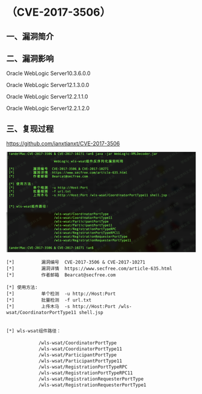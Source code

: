 （CVE-2017-3506）
=================

一、漏洞简介
------------

二、漏洞影响
------------

Oracle WebLogic Server10.3.6.0.0

Oracle WebLogic Server12.1.3.0.0

Oracle WebLogic Server12.2.1.1.0

Oracle WebLogic Server12.2.1.2.0

三、复现过程
------------

<https://github.com/ianxtianxt/CVE-2017-3506>

![](./resource/(CVE-2017-3506)Weblogic反序列化漏洞/media/rId25.png)

    [*]          漏洞编号  CVE-2017-3506 & CVE-2017-10271
    [*]          漏洞详情  https://www.secfree.com/article-635.html
    [*]          作者邮箱  Bearcat@secfree.com

    [*] 使用方法:
    [*]          单个检测  -u http://Host:Port
    [*]          批量检测  -f url.txt
    [*]          上传木马  -s http://Host:Port /wls-wsat/CoordinatorPortType11 shell.jsp


    [*] wls-wsat组件路径：

                /wls-wsat/CoordinatorPortType
                /wls-wsat/CoordinatorPortType11
                /wls-wsat/ParticipantPortType
                /wls-wsat/ParticipantPortType11
                /wls-wsat/RegistrationPortTypeRPC
                /wls-wsat/RegistrationPortTypeRPC11
                /wls-wsat/RegistrationRequesterPortType
                /wls-wsat/RegistrationRequesterPortType1
